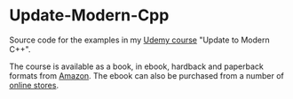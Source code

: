 # Update-Modern-Cpp
Source code for the examples in my <a href="https://www.udemy.com/course/update-to-modern-cplusplus/?referralCode=C34AA3F03688B804346A">Udemy course</a> "Update to Modern C++".

The course is available as a book, in ebook, hardback and paperback formats from <a href="https://www.amazon.com/dp/B0BW2RY4VX">Amazon</a>. The ebook can also be purchased from a number of <a href="https://books2read.com/u/baoxz6">online stores</a>.
